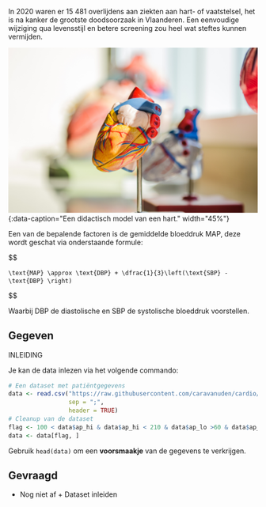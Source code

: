 In 2020 waren er 15 481 overlijdens aan ziekten aan hart- of vaatstelsel, het is na kanker de grootste doodsoorzaak in Vlaanderen. Een eenvoudige wijziging qua levensstijl en betere screening zou heel wat steftes kunnen vermijden.

![Een didactisch model van een hart.](media/jesse-orrico.jpg "Foto door Jesse Orrico op Unsplash."){:data-caption="Een didactisch model van een hart." width="45%"}

Een van de bepalende factoren is de gemiddelde bloeddruk MAP, deze wordt geschat via onderstaande formule:

$$
    
    \text{MAP} \approx \text{DBP} + \dfrac{1}{3}\left(\text{SBP} - \text{DBP} \right)
$$

Waarbij DBP de diastolische en SBP de systolische bloeddruk voorstellen.

## Gegeven

INLEIDING

Je kan de data inlezen via het volgende commando:

```R
# Een dataset met patiëntgegevens
data <- read.csv("https://raw.githubusercontent.com/caravanuden/cardio/master/cardio_train.csv",
                 sep = ";",
                 header = TRUE)
# Cleanup van de dataset
flag <- 100 < data$ap_hi & data$ap_hi < 210 & data$ap_lo >60 & data$ap_lo < 1
data <- data[flag, ]
```

Gebruik `head(data)` om een **voorsmaakje** van de gegevens te verkrijgen.

## Gevraagd

- Nog niet af + Dataset inleiden